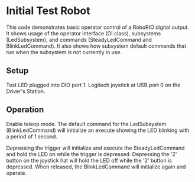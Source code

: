 Initial Test Robot
==================

This code demonstrates basic operator control of a RoboRIO digital output.  It
shows usage of the operator interface (OI class), subsystems (LedSubsystem),
and commands (SteadyLedCommand and BlinkLedCommand).  It also shows how
subsystem default commands that run when the subsystem is not currently in use.

Setup
-----

Test LED plugged into DIO port 1.  Logitech joystick at USB port 0 on the Driver's Station.

Operation
---------

Enable teleop mode.  The default command for the LedSubsystem (BlinkLedCommand)
will initialize an execute showing the LED blinking with a period of 1 second.

Depressing the trigger will initialize and execute the SteadyLedCommand and hold the LED on while the trigger is depressed.  Depressing the '2' button on the joystick hat will hold the LED off while the '2' button is depressed.  When released, the BlinkLedCommand will initialize again and operate.
